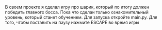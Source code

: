 В своем проекте я сделал игру про шарик, который по итогу должен победить главного босса. Пока что сделан только ознакомительный уровень, который станет обучением. Для запуска откройте main.py. 
Для того, чтобы поставить на паузу нажмите ESCAPE во время игры
